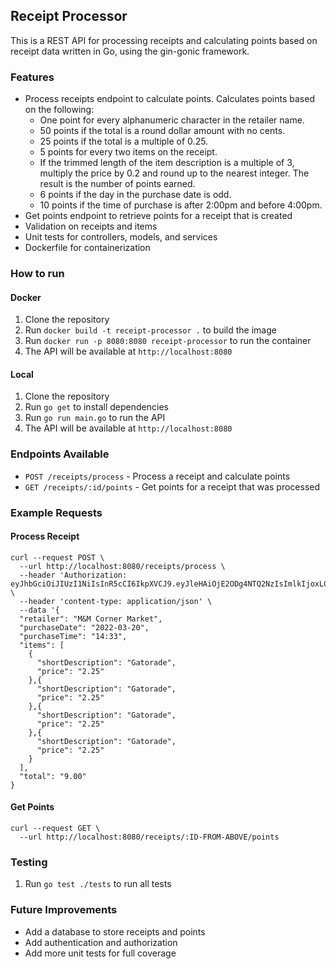 ## Receipt Processor

This is a REST API for processing receipts and calculating points based on receipt data written in Go, using the gin-gonic framework.

### Features
- Process receipts endpoint to calculate points. Calculates points based on the following:
  - One point for every alphanumeric character in the retailer name.
  - 50 points if the total is a round dollar amount with no cents.
  - 25 points if the total is a multiple of 0.25.
  - 5 points for every two items on the receipt.
  - If the trimmed length of the item description is a multiple of 3, multiply the price by 0.2 and round up to the nearest integer. The result is the number of points earned.
  - 6 points if the day in the purchase date is odd.
  - 10 points if the time of purchase is after 2:00pm and before 4:00pm.
- Get points endpoint to retrieve points for a receipt that is created
- Validation on receipts and items
- Unit tests for controllers, models, and services
- Dockerfile for containerization

### How to run

#### Docker
1. Clone the repository
2. Run `docker build -t receipt-processor .` to build the image
3. Run `docker run -p 8080:8080 receipt-processor` to run the container
4. The API will be available at `http://localhost:8080`

#### Local
1. Clone the repository
2. Run `go get` to install dependencies
3. Run `go run main.go` to run the API
4. The API will be available at `http://localhost:8080`

### Endpoints Available
- `POST /receipts/process` - Process a receipt and calculate points
- `GET /receipts/:id/points` - Get points for a receipt that was processed

### Example Requests
#### Process Receipt
```
curl --request POST \
  --url http://localhost:8080/receipts/process \
  --header 'Authorization: eyJhbGciOiJIUzI1NiIsInR5cCI6IkpXVCJ9.eyJleHAiOjE2ODg4NTQ2NzIsImlkIjoxLCJpc3N1ZSI6MTY4ODI0OTg3MiwidXNlcm5hbWUiOiJleGFtcGxlIn0.oDYRkHfOrorDoYtomO0Z19cfcDyyp2NfrRJcLn7u8Hs' \
  --header 'content-type: application/json' \
  --data '{
  "retailer": "M&M Corner Market",
  "purchaseDate": "2022-03-20",
  "purchaseTime": "14:33",
  "items": [
    {
      "shortDescription": "Gatorade",
      "price": "2.25"
    },{
      "shortDescription": "Gatorade",
      "price": "2.25"
    },{
      "shortDescription": "Gatorade",
      "price": "2.25"
    },{
      "shortDescription": "Gatorade",
      "price": "2.25"
    }
  ],
  "total": "9.00"
}
```

#### Get Points
```
curl --request GET \
  --url http://localhost:8080/receipts/:ID-FROM-ABOVE/points
```

### Testing
1. Run `go test ./tests` to run all tests

### Future Improvements
- Add a database to store receipts and points
- Add authentication and authorization
- Add more unit tests for full coverage